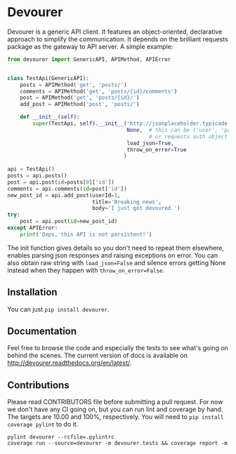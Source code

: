 Devourer
========

Devourer is a generic API client. It features an object-oriented, declarative approach to simplify the communication.
It depends on the brilliant requests package as the gateway to API server. A simple example:

```python
from devourer import GenericAPI, APIMethod, APIError


class TestApi(GenericAPI):
    posts = APIMethod('get', 'posts/')
    comments = APIMethod('get', 'posts/{id}/comments')
    post = APIMethod('get', 'posts/{id}/')
    add_post = APIMethod('post', 'posts/')

    def __init__(self):
        super(TestApi, self).__init__('http://jsonplaceholder.typicode.com/',
                                      None,  # this can be ('user', 'password')
                                             # or requests auth object
                                      load_json=True,
                                      throw_on_error=True
                                     )
                                     
api = TestApi()
posts = api.posts()
post = api.post(id=posts[0]['id'])
comments = api.comments(id=post['id'])
new_post_id = api.add_post(userId=1,
                           title='Breaking news',
                           body='I just got devoured.')
try:
    post = api.post(id=new_post_id)
except APIError:
    print('Oops, this API is not persistent!')
```

The init function gives details so you don't need to repeat them elsewhere, enables parsing json responses and
raising exceptions on error. You can also obtain raw string with `load_json=False` and silence errors getting
None instead when they happen with `throw_on_error=False`.

Installation
------------
You can just `pip install devourer`.

Documentation
-------------

Feel free to browse the code and especially the tests to see what's going on behind the scenes.
The current version of docs is available on http://devourer.readthedocs.org/en/latest/.

Contributions
-------------

Please read CONTRIBUTORS file before submitting a pull request.
For now we don't have any CI going on, but you can run lint and coverage by hand. The targets are 10.00 and 100%,
respectively. You will need to `pip install coverage pylint` to do it.

```
pylint devourer --rcfile=.pylintrc
coverage run --source=devourer -m devourer.tests && coverage report -m
```